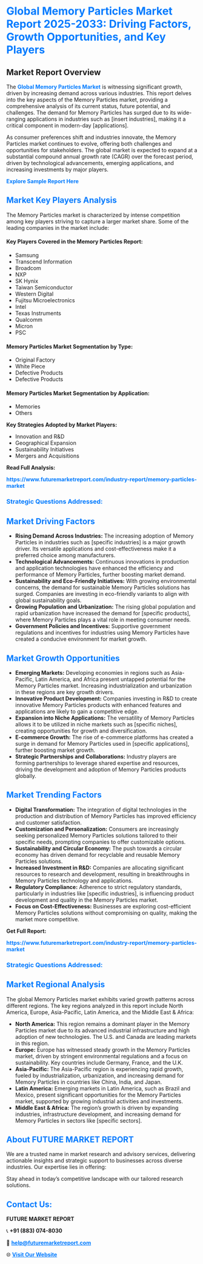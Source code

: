 <h1 style="color: #007BFF;">Global Memory Particles Market Report 2025-2033: Driving Factors, Growth Opportunities, and Key Players</h1>

<section id="overview">
<h2>Market Report Overview</h2>
<p>The <a href="https://www.futuremarketreport.com/industry-report/memory-particles-market" style="color: #007BFF; text-decoration: none;"><strong>Global Memory Particles Market</strong></a> is witnessing significant growth, driven by increasing demand across various industries. This report delves into the key aspects of the Memory Particles market, providing a comprehensive analysis of its current status, future potential, and challenges. The demand for Memory Particles has surged due to its wide-ranging applications in industries such as [insert industries], making it a critical component in modern-day [applications].</p>
<p>As consumer preferences shift and industries innovate, the Memory Particles market continues to evolve, offering both challenges and opportunities for stakeholders. The global market is expected to expand at a substantial compound annual growth rate (CAGR) over the forecast period, driven by technological advancements, emerging applications, and increasing investments by major players.</p>
</section>

<section id="overview">
<p><a href="https://www.futuremarketreport.com/request-sample/reportId=81455" style="color: #007BFF; text-decoration: none;"><strong>Explore Sample Report Here</strong></a></p>
</section>

<section id="key-players">
<h2 style="color: #007BFF;">Market Key Players Analysis</h2>
<p>The Memory Particles market is characterized by intense competition among key players striving to capture a larger market share. Some of the leading companies in the market include:</p>
<h4>Key Players Covered in the Memory Particles Report:</h4>
<ul><li>Samsung</li><li>Transcend Information</li><li>Broadcom</li><li>NXP</li><li>SK Hynix</li><li>Taiwan Semiconductor</li><li>Western Digital</li><li>Fujitsu Microelectronics</li><li>Intel</li><li>Texas Instruments</li><li>Qualcomm</li><li>Micron</li><li>PSC</li></ul>
<h4>Memory Particles Market Segmentation by Type:</h4>
<ul><li>Original Factory</li><li>White Piece</li><li>Defective Products</li><li>Defective Products</li></ul>

<h4>Memory Particles Market Segmentation by Application:</h4>
<ul><li>Memories</li><li>Others</li></ul>
<p><strong>Key Strategies Adopted by Market Players:</strong></p>
<ul>
<li>Innovation and R&D</li>
<li>Geographical Expansion</li>
<li>Sustainability Initiatives</li>
<li>Mergers and Acquisitions</li>
</ul>
</section>

<section>
<p><strong>Read Full Analysis: </strong></p><a href="https://www.futuremarketreport.com/industry-report/memory-particles-market" style="color: #007BFF; text-decoration: none;"><strong>https://www.futuremarketreport.com/industry-report/memory-particles-market</strong></a>
<h3 style="color: #007BFF;">Strategic Questions Addressed:</h3>
</section>

<section id="driving-factors">
<h2 style="color: #007BFF;">Market Driving Factors</h2>
<ul>
<li><strong>Rising Demand Across Industries:</strong> The increasing adoption of Memory Particles in industries such as [specific industries] is a major growth driver. Its versatile applications and cost-effectiveness make it a preferred choice among manufacturers.</li>
<li><strong>Technological Advancements:</strong> Continuous innovations in production and application technologies have enhanced the efficiency and performance of Memory Particles, further boosting market demand.</li>
<li><strong>Sustainability and Eco-Friendly Initiatives:</strong> With growing environmental concerns, the demand for sustainable Memory Particles solutions has surged. Companies are investing in eco-friendly variants to align with global sustainability goals.</li>
<li><strong>Growing Population and Urbanization:</strong> The rising global population and rapid urbanization have increased the demand for [specific products], where Memory Particles plays a vital role in meeting consumer needs.</li>
<li><strong>Government Policies and Incentives:</strong> Supportive government regulations and incentives for industries using Memory Particles have created a conducive environment for market growth.</li>
</ul>
</section>

<section id="growth-opportunities">
<h2 style="color: #007BFF;">Market Growth Opportunities</h2>
<ul>
<li><strong>Emerging Markets:</strong> Developing economies in regions such as Asia-Pacific, Latin America, and Africa present untapped potential for the Memory Particles market. Increasing industrialization and urbanization in these regions are key growth drivers.</li>
<li><strong>Innovative Product Development:</strong> Companies investing in R&D to create innovative Memory Particles products with enhanced features and applications are likely to gain a competitive edge.</li>
<li><strong>Expansion into Niche Applications:</strong> The versatility of Memory Particles allows it to be utilized in niche markets such as [specific niches], creating opportunities for growth and diversification.</li>
<li><strong>E-commerce Growth:</strong> The rise of e-commerce platforms has created a surge in demand for Memory Particles used in [specific applications], further boosting market growth.</li>
<li><strong>Strategic Partnerships and Collaborations:</strong> Industry players are forming partnerships to leverage shared expertise and resources, driving the development and adoption of Memory Particles products globally.</li>
</ul>
</section>

<section id="trending-factors">
<h2 style="color: #007BFF;">Market Trending Factors</h2>
<ul>
<li><strong>Digital Transformation:</strong> The integration of digital technologies in the production and distribution of Memory Particles has improved efficiency and customer satisfaction.</li>
<li><strong>Customization and Personalization:</strong> Consumers are increasingly seeking personalized Memory Particles solutions tailored to their specific needs, prompting companies to offer customizable options.</li>
<li><strong>Sustainability and Circular Economy:</strong> The push towards a circular economy has driven demand for recyclable and reusable Memory Particles solutions.</li>
<li><strong>Increased Investment in R&D:</strong> Companies are allocating significant resources to research and development, resulting in breakthroughs in Memory Particles technology and applications.</li>
<li><strong>Regulatory Compliance:</strong> Adherence to strict regulatory standards, particularly in industries like [specific industries], is influencing product development and quality in the Memory Particles market.</li>
<li><strong>Focus on Cost-Effectiveness:</strong> Businesses are exploring cost-efficient Memory Particles solutions without compromising on quality, making the market more competitive.</li>
</ul>
</section>

<section>
<p><strong>Get Full Report: </strong></p><a href="https://www.futuremarketreport.com/industry-report/memory-particles-market" style="color: #007BFF; text-decoration: none;"><strong>https://www.futuremarketreport.com/industry-report/memory-particles-market</strong></a>
<h3 style="color: #007BFF;">Strategic Questions Addressed:</h3>
</section>


<section id="regional-analysis">
<h2 style="color: #007BFF;">Market Regional Analysis</h2>
<p>The global Memory Particles market exhibits varied growth patterns across different regions. The key regions analyzed in this report include North America, Europe, Asia-Pacific, Latin America, and the Middle East & Africa:</p>
<ul>
<li><strong>North America:</strong> This region remains a dominant player in the Memory Particles market due to its advanced industrial infrastructure and high adoption of new technologies. The U.S. and Canada are leading markets in this region.</li>
<li><strong>Europe:</strong> Europe has witnessed steady growth in the Memory Particles market, driven by stringent environmental regulations and a focus on sustainability. Key countries include Germany, France, and the U.K.</li>
<li><strong>Asia-Pacific:</strong> The Asia-Pacific region is experiencing rapid growth, fueled by industrialization, urbanization, and increasing demand for Memory Particles in countries like China, India, and Japan.</li>
<li><strong>Latin America:</strong> Emerging markets in Latin America, such as Brazil and Mexico, present significant opportunities for the Memory Particles market, supported by growing industrial activities and investments.</li>
<li><strong>Middle East & Africa:</strong> The region’s growth is driven by expanding industries, infrastructure development, and increasing demand for Memory Particles in sectors like [specific sectors].</li>
</ul>
</section>

<footer>
<h2 style="color: #007BFF;">About FUTURE MARKET REPORT</h2>
<p>We are a trusted name in market research and advisory services, delivering actionable insights and strategic support to businesses across diverse industries. Our expertise lies in offering:</p>

<p>Stay ahead in today’s competitive landscape with our tailored research solutions.</p>

<h2 style="color: #007BFF;">Contact Us:</h2>
<p><strong>FUTURE MARKET REPORT</strong></p>
<p>📞 <strong>+91 (883) 074-8030</strong></p>
<p>📧 <strong><a href="mailto:help@futuremarketreport.com" style="color: #007BFF;">help@futuremarketreport.com</a></strong></p>
<p>🌐 <strong><a href="https://www.futuremarketreport.com/" style="color: #007BFF;">Visit Our Website</a></strong></p>
</footer>